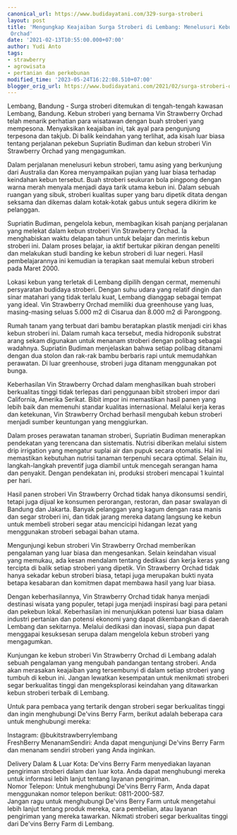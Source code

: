 ```yaml
---
canonical_url: https://www.budidayatani.com/329-surga-stroberi
layout: post
title: 'Mengungkap Keajaiban Surga Stroberi di Lembang: Menelusuri Kebun Vin Strawberry
 Orchad'
date: '2021-02-13T10:55:00.000+07:00'
author: Yudi Anto
tags:
- strawberry
- agrowisata
- pertanian dan perkebunan
modified_time: '2023-05-24T16:22:08.510+07:00'
blogger_orig_url: https://www.budidayatani.com/2021/02/surga-stroberi-di-kawasan-lembang.html
---
```


Lembang, Bandung - Surga stroberi ditemukan di tengah-tengah kawasan Lembang, Bandung. Kebun stroberi yang bernama Vin Strawberry Orchad telah menarik perhatian para wisatawan dengan buah stroberi yang mempesona. Menyaksikan keajaiban ini, tak ayal para pengunjung terpesona dan takjub. Di balik keindahan yang terlihat, ada kisah luar biasa tentang perjalanan pekebun Supriatin Budiman dan kebun stroberi Vin Strawberry Orchad yang mengagumkan.

Dalam perjalanan menelusuri kebun stroberi, tamu asing yang berkunjung dari Australia dan Korea menyampaikan pujian yang luar biasa terhadap keindahan kebun tersebut. Buah stroberi seukuran bola pingpong dengan warna merah menyala menjadi daya tarik utama kebun ini. Dalam sebuah ruangan yang sibuk, stroberi kualitas super yang baru dipetik ditata dengan seksama dan dikemas dalam kotak-kotak gabus untuk segera dikirim ke pelanggan.

Supriatin Budiman, pengelola kebun, membagikan kisah panjang perjalanan yang melekat dalam kebun stroberi Vin Strawberry Orchad. Ia menghabiskan waktu delapan tahun untuk belajar dan merintis kebun stroberi ini. Dalam proses belajar, ia aktif bertukar pikiran dengan peneliti dan melakukan studi banding ke kebun stroberi di luar negeri. Hasil pembelajarannya ini kemudian ia terapkan saat memulai kebun stroberi pada Maret 2000.

Lokasi kebun yang terletak di Lembang dipilih dengan cermat, memenuhi persyaratan budidaya stroberi. Dengan suhu udara yang relatif dingin dan sinar matahari yang tidak terlalu kuat, Lembang dianggap sebagai tempat yang ideal. Vin Strawberry Orchad memiliki dua greenhouse yang luas, masing-masing seluas 5.000 m2 di Cisarua dan 8.000 m2 di Parongpong.

Rumah tanam yang terbuat dari bambu beratapkan plastik menjadi ciri khas kebun stroberi ini. Dalam rumah kaca tersebut, media hidroponik substrat arang sekam digunakan untuk menanam stroberi dengan polibag sebagai wadahnya. Supriatin Budiman menjelaskan bahwa setiap polibag ditanami dengan dua stolon dan rak-rak bambu berbaris rapi untuk memudahkan perawatan. Di luar greenhouse, stroberi juga ditanam menggunakan pot bunga.

Keberhasilan Vin Strawberry Orchad dalam menghasilkan buah stroberi berkualitas tinggi tidak terlepas dari penggunaan bibit stroberi impor dari California, Amerika Serikat. Bibit impor ini memastikan hasil panen yang lebih baik dan memenuhi standar kualitas internasional. Melalui kerja keras dan ketekunan, Vin Strawberry Orchad berhasil mengubah kebun stroberi menjadi sumber keuntungan yang menggiurkan.

Dalam proses perawatan tanaman stroberi, Supriatin Budiman menerapkan pendekatan yang terencana dan sistematis. Nutrisi diberikan melalui sistem drip irrigation yang mengatur suplai air dan pupuk secara otomatis. Hal ini memastikan kebutuhan nutrisi tanaman terpenuhi secara optimal. Selain itu, langkah-langkah preventif juga diambil untuk mencegah serangan hama dan penyakit. Dengan pendekatan ini, produksi stroberi mencapai 1 kuintal per hari.

Hasil panen stroberi Vin Strawberry Orchad tidak hanya dikonsumsi sendiri, tetapi juga dijual ke konsumen perorangan, restoran, dan pasar swalayan di Bandung dan Jakarta. Banyak pelanggan yang kagum dengan rasa manis dan segar stroberi ini, dan tidak jarang mereka datang langsung ke kebun untuk membeli stroberi segar atau mencicipi hidangan lezat yang menggunakan stroberi sebagai bahan utama.

Mengunjungi kebun stroberi Vin Strawberry Orchad memberikan pengalaman yang luar biasa dan mengesankan. Selain keindahan visual yang memukau, ada kesan mendalam tentang dedikasi dan kerja keras yang tercipta di balik setiap stroberi yang dipetik. Vin Strawberry Orchad tidak hanya sekadar kebun stroberi biasa, tetapi juga merupakan bukti nyata betapa kesabaran dan komitmen dapat membawa hasil yang luar biasa.

Dengan keberhasilannya, Vin Strawberry Orchad tidak hanya menjadi destinasi wisata yang populer, tetapi juga menjadi inspirasi bagi para petani dan pekebun lokal. Keberhasilan ini menunjukkan potensi luar biasa dalam industri pertanian dan potensi ekonomi yang dapat dikembangkan di daerah Lembang dan sekitarnya. Melalui dedikasi dan inovasi, siapa pun dapat menggapai kesuksesan serupa dalam mengelola kebun stroberi yang mengagumkan.

Kunjungan ke kebun stroberi Vin Strawberry Orchad di Lembang adalah sebuah pengalaman yang mengubah pandangan tentang stroberi. Anda akan merasakan keajaiban yang tersembunyi di dalam setiap stroberi yang tumbuh di kebun ini. Jangan lewatkan kesempatan untuk menikmati stroberi segar berkualitas tinggi dan mengeksplorasi keindahan yang ditawarkan kebun stroberi terbaik di Lembang.

Untuk para pembaca yang tertarik dengan stroberi segar berkualitas tinggi dan ingin menghubungi De'vins Berry Farm, berikut adalah beberapa cara untuk menghubungi mereka:

Instagram: @bukitstrawberrylembang  
FreshBerry MenanamSendiri: Anda dapat mengunjungi De'vins Berry Farm dan menanam sendiri stroberi yang Anda inginkan.

Delivery Dalam & Luar Kota: De'vins Berry Farm menyediakan layanan pengiriman stroberi dalam dan luar kota. Anda dapat menghubungi mereka untuk informasi lebih lanjut tentang layanan pengiriman.  
Nomor Telepon: Untuk menghubungi De'vins Berry Farm, Anda dapat menggunakan nomor telepon berikut: 0811-2000-587.  
Jangan ragu untuk menghubungi De'vins Berry Farm untuk mengetahui lebih lanjut tentang produk mereka, cara pembelian, atau layanan pengiriman yang mereka tawarkan. Nikmati stroberi segar berkualitas tinggi dari De'vins Berry Farm di Lembang.

